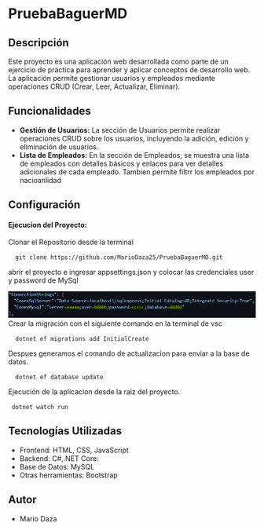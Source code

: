 # PruebaBaguerMD

## Descripción

Este proyecto es una aplicación web desarrollada como parte de un ejercicio de práctica para aprender y aplicar conceptos de desarrollo web. La aplicación permite gestionar usuarios y empleados mediante operaciones CRUD (Crear, Leer, Actualizar, Eliminar).

## Funcionalidades

- **Gestión de Usuarios:** La sección de Usuarios permite realizar operaciones CRUD sobre los usuarios, incluyendo la adición, edición y eliminación de usuarios.
- **Lista de Empleados:** En la sección de Empleados, se muestra una lista de empleados con detalles básicos y enlaces para ver detalles adicionales de cada empleado. Tambien permite filtrr los empleados por nacioanlidad

## Configuración

#### Ejecucion del Proyecto:
Clonar el Repositorio desde la terminal 
```
  git clone https://github.com/MarioDaza25/PruebaBaguerMD.git
```
abrir el proyecto e ingresar appsettings.json y colocar las credenciales user y password de MySql



![Json settings](./wwwroot/images/imgDoc/db.png)
Crear la migración con el siguiente comando en la terminal de vsc 
```
  dotnet ef migrations add InitialCreate
```

Despues generamos el comando de actualizacion para enviar a la base de datos.
```
  dotnet ef database update 
```

Ejecución de la aplicacion desde la raiz del proyecto.
```
 dotnet watch run 
```

## Tecnologías Utilizadas

- Frontend: HTML, CSS, JavaScript
- Backend: C#,.NET Core: 
- Base de Datos: MySQL
- Otras herramientas: Bootstrap

## Autor

- Mario Daza


